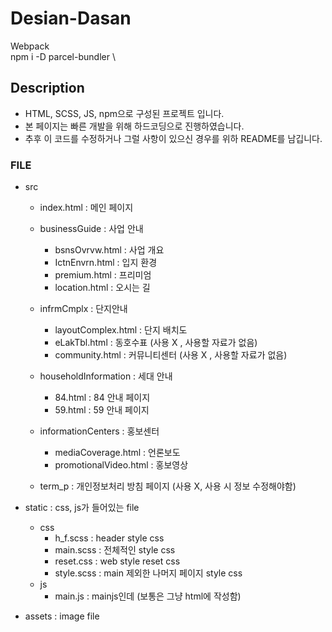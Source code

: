 # Desian-Dasan
Webpack \
npm i -D parcel-bundler \

## Description
  - HTML, SCSS, JS, npm으로 구성된 프로젝트 입니다.
  - 본 페이지는 빠른 개발을 위해 하드코딩으로 진행하였습니다.
  - 추후 이 코드를 수정하거나 그럴 사항이 있으신 경우를 위하 README를 남깁니다.

### FILE
  - src 
    - index.html : 메인 페이지
    - businessGuide : 사업 안내
      - bsnsOvrvw.html : 사업 개요
      - IctnEnvrn.html : 입지 환경
      - premium.html : 프리미엄
      - location.html : 오시는 길

    - infrmCmplx : 단지안내
      - layoutComplex.html : 단지 배치도
      - eLakTbl.html : 동호수표 (사용 X , 사용할 자료가 없음)
      - community.html : 커뮤니티센터 (사용 X , 사용할 자료가 없음)

    - householdInformation : 세대 안내
      - 84.html : 84 안내 페이지
      - 59.html : 59 안내 페이지

    - informationCenters : 홍보센터 
      - mediaCoverage.html : 언론보도
      - promotionalVideo.html : 홍보영상


    - term_p : 개인정보처리 방침 페이지 (사용 X, 사용 시 정보 수정해야함)

  - static : css, js가 들어있는 file
    - css
      - h_f.scss : header style css
      - main.scss : 전체적인 style css
      - reset.css : web style reset css
      - style.scss : main 제외한 나머지 페이지 style css
    - js
      - main.js : mainjs인데 (보통은 그냥 html에 작성함)  
      
  - assets : image file
